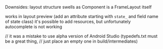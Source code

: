 Downsides: layout structure swells as Component is a FrameLayout itself

works in layout preview
(add an attribute starting with `state_` and field name of state class)
it's possible to add resources, but unfortunately autocomplete is not working

// it was a mistake to use alpha version of Android Studio (typedefs.txt must be a great thing,
// just place an empty one in build/intermediates)